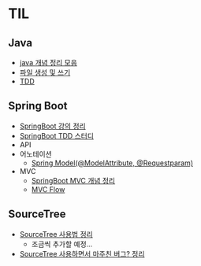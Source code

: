 # TIL
## Java
- [java 개념 정리 모음](https://github.com/heyjeong-go/TIL/blob/main/Java/Java.md)
- [파일 생성 및 쓰기](https://github.com/heyjeong-go/TIL/blob/main/Java/FileControl_Study.md)
- [TDD](https://github.com/heyjeong-go/TIL/blob/main/Java/TDD_Test.md)

## Spring Boot
- [SpringBoot 강의 정리](https://github.com/heyjeong-go/SpringBoot_Study2.git)
- [SpringBoot TDD 스터디](https://github.com/heyjeong-go/SpringBoot_Study.git)
- API
- 어노테이션
  + [Spring Model(@ModelAttribute, @Requestparam)](https://velog.io/@heyjeong-go/Spring-Model-%EA%B0%9D%EC%B2%B4)
- MVC
  + [SpringBoot MVC 개념 정리](https://velog.io/@heyjeong-go/SpringBoot-MVC)
  + [MVC Flow](https://velog.io/@heyjeong-go/SpringBoot-MVC-Flow)

## SourceTree
- [SourceTree 사용법 정리](https://github.com/heyjeong-go/TIL/blob/main/SourceTree/SourceTree.md)
  + 조금씩 추가할 예정...
- [SourceTree 사용하면서 마주친 버그? 정리](https://github.com/heyjeong-go/TIL/blob/main/SourceTree/SourceTree_ErrorCollection.md)